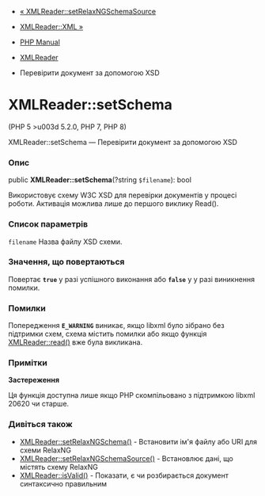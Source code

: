 - [«
XMLReader::setRelaxNGSchemaSource](xmlreader.setrelaxngschemasource.md)
- [XMLReader::XML »](xmlreader.xml.md)

- [PHP Manual](index.md)
- [XMLReader](class.xmlreader.md)
- Перевірити документ за допомогою XSD

# XMLReader::setSchema

(PHP 5 \>u003d 5.2.0, PHP 7, PHP 8)

XMLReader::setSchema — Перевірити документ за допомогою XSD

### Опис

public **XMLReader::setSchema**(?string `$filename`): bool

Використовує схему W3C XSD для перевірки документів у процесі роботи.
Активація можлива лише до першого виклику Read().

### Список параметрів

`filename`
Назва файлу XSD схеми.

### Значення, що повертаються

Повертає **`true`** у разі успішного виконання або **`false`** у
у разі виникнення помилки.

### Помилки

Попередження **`E_WARNING`** виникає, якщо libxml було зібрано без
підтримки схем, схема містить помилки або якщо функція
[XMLReader::read()](xmlreader.read.md) вже була викликана.

### Примітки

**Застереження**

Ця функція доступна лише якщо PHP скомпільовано з підтримкою libxml
20620 чи старше.

### Дивіться також

- [XMLReader::setRelaxNGSchema()](xmlreader.setrelaxngschema.md) -
Встановити ім'я файлу або URI для схеми RelaxNG
- [XMLReader::setRelaxNGSchemaSource()](xmlreader.setrelaxngschemasource.md) -
Встановлює дані, що містять схему RelaxNG
- [XMLReader::isValid()](xmlreader.isvalid.md) - Показати, є
чи розбирається документ синтаксично правильним
